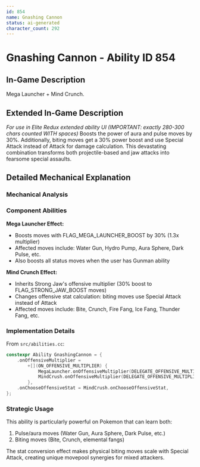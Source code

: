 ```yaml
---
id: 854
name: Gnashing Cannon
status: ai-generated
character_count: 292
---
```


# Gnashing Cannon - Ability ID 854

## In-Game Description
Mega Launcher + Mind Crunch.

## Extended In-Game Description
*For use in Elite Redux extended ability UI (IMPORTANT: exactly 280-300 chars counted WITH spaces)*
Boosts the power of aura and pulse moves by 30%. Additionally, biting moves get a 30% power boost and use Special Attack instead of Attack for damage calculation. This devastating combination transforms both projectile-based and jaw attacks into fearsome special assaults.

## Detailed Mechanical Explanation

### Mechanical Analysis

### Component Abilities

**Mega Launcher Effect:**
- Boosts moves with FLAG_MEGA_LAUNCHER_BOOST by 30% (1.3x multiplier)
- Affected moves include: Water Gun, Hydro Pump, Aura Sphere, Dark Pulse, etc.
- Also boosts all status moves when the user has Gunman ability

**Mind Crunch Effect:**
- Inherits Strong Jaw's offensive multiplier (30% boost to FLAG_STRONG_JAW_BOOST moves)
- Changes offensive stat calculation: biting moves use Special Attack instead of Attack
- Affected moves include: Bite, Crunch, Fire Fang, Ice Fang, Thunder Fang, etc.

### Implementation Details

From `src/abilities.cc`:
```cpp
constexpr Ability GnashingCannon = {
    .onOffensiveMultiplier =
        +[](ON_OFFENSIVE_MULTIPLIER) {
            MegaLauncher.onOffensiveMultiplier(DELEGATE_OFFENSIVE_MULTIPLIER);
            MindCrush.onOffensiveMultiplier(DELEGATE_OFFENSIVE_MULTIPLIER);
        },
    .onChooseOffensiveStat = MindCrush.onChooseOffensiveStat,
};
```

### Strategic Usage

This ability is particularly powerful on Pokemon that can learn both:
1. Pulse/aura moves (Water Gun, Aura Sphere, Dark Pulse, etc.)
2. Biting moves (Bite, Crunch, elemental fangs)

The stat conversion effect makes physical biting moves scale with Special Attack, creating unique movepool synergies for mixed attackers.